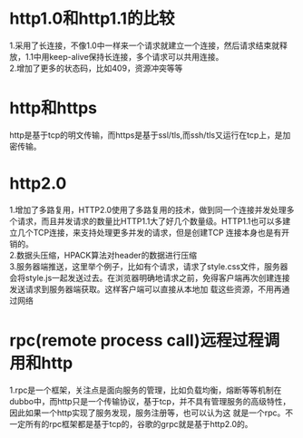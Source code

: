 # http1.0和http1.1的比较  
1.采用了长连接，不像1.0中一样来一个请求就建立一个连接，然后请求结束就释放，1.1中用keep-alive保持长连接，多个请求可以共用连接。  
2.增加了更多的状态码，比如409，资源冲突等等  

# http和https  
http是基于tcp的明文传输，而https是基于ssl/tls,而ssh/tls又运行在tcp上，是加密传输。  

# http2.0  
1.增加了多路复用，HTTP2.0使用了多路复用的技术，做到同一个连接并发处理多个请求，而且并发请求的数量比HTTP1.1大了好几个数量级。HTTP1.1也可以多建立几个TCP连接，来支持处理更多并发的请求，但是创建TCP
连接本身也是有开销的。  
2.数据头压缩，HPACK算法对header的数据进行压缩  
3.服务器端推送，这里举个例子，比如有个请求，请求了style.css文件，服务器会将style.js一起发送过去。在浏览器明确地请求之前，免得客户端再次创建连接发送请求到服务器端获取。这样客户端可以直接从本地加
载这些资源，不用再通过网络  

# rpc(remote process call)远程过程调用和http  
1.rpc是一个框架，关注点是面向服务的管理，比如负载均衡，熔断等等机制在dubbo中，而http只是一个传输协议，基于tcp，并不具有管理服务的高级特性，因此如果一个http实现了服务发现，服务注册等，也可以认为这
就是一个rpc。不一定所有的rpc框架都是基于tcp的，谷歌的grpc就是基于http2.0的。
